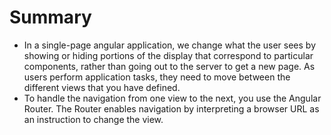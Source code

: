 # Summary 

- In a single-page angular application, we change what the user sees by showing or hiding portions of the display that correspond to particular components, rather than going out to the server to get a new page. As users perform application tasks, they need to move between the different views that you have defined.
- To handle the navigation from one view to the next, you use the Angular Router. The Router enables navigation by interpreting a browser URL as an instruction to change the view.
